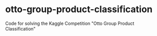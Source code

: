 # otto-group-product-classification
Code for solving the Kaggle Competition "Otto Group Product Classification"
